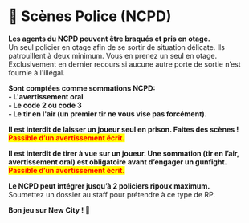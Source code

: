 # 📓 Scènes Police (NCPD)

**Les agents du NCPD peuvent être braqués et pris en otage.**\
Un seul policier en otage afin de se sortir de situation délicate. Ils patrouillent à deux minimum. Vous en prenez un seul en otage. Exclusivement en dernier recours si aucune autre porte de sortie n’est fournie à l'illégal.

**Sont comptées comme sommations NCPD:**\
&#x20;         **- L'avertissement oral**\
&#x20;         **- Le code 2 ou code 3**\
&#x20;         **- Le tir en l'air (un premier tir ne vous vise pas forcément).**

**Il est interdit de laisser un joueur seul en prison. Faites des scènes !**\
<mark style="color:red;">**Passible d’un avertissement écrit.**</mark>

**Il est interdit de tirer à vue sur un joueur. Une sommation (tir en l’air, avertissement oral) est obligatoire avant d’engager un gunfight.**\
<mark style="color:red;">**Passible d’un avertissement écrit.**</mark>

**Le NCPD peut intégrer jusqu’à 2 policiers ripoux maximum.**\
Soumettez un dossier au staff pour prétendre à ce type de RP.



**Bon jeu sur New City ! 🥳**

